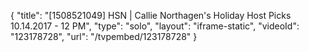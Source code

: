 {
    "title": "[1508521049] HSN | Callie Northagen's Holiday Host Picks 10.14.2017 - 12 PM",
    "type": "solo",
    "layout": "iframe-static",
    "videoId": "123178728",
    "url": "\/tvpembed\/123178728"
}